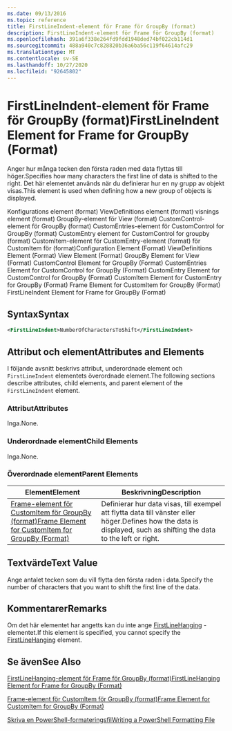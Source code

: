 ```yaml
---
ms.date: 09/13/2016
ms.topic: reference
title: FirstLineIndent-element för Frame för GroupBy (format)
description: FirstLineIndent-element för Frame för GroupBy (format)
ms.openlocfilehash: 391a6f338e264fd9fdd1948ded74bf022cb114d1
ms.sourcegitcommit: 488a940c7c828820b36a6ba56c119f64614afc29
ms.translationtype: MT
ms.contentlocale: sv-SE
ms.lasthandoff: 10/27/2020
ms.locfileid: "92645802"
---
```

# <a name="firstlineindent-element-for-frame-for-groupby-format"></a><span data-ttu-id="a6a0c-103">FirstLineIndent-element för Frame för GroupBy (format)</span><span class="sxs-lookup"><span data-stu-id="a6a0c-103">FirstLineIndent Element for Frame for GroupBy (Format)</span></span>

<span data-ttu-id="a6a0c-104">Anger hur många tecken den första raden med data flyttas till höger.</span><span class="sxs-lookup"><span data-stu-id="a6a0c-104">Specifies how many characters the first line of data is shifted to the right.</span></span> <span data-ttu-id="a6a0c-105">Det här elementet används när du definierar hur en ny grupp av objekt visas.</span><span class="sxs-lookup"><span data-stu-id="a6a0c-105">This element is used when defining how a new group of objects is displayed.</span></span>

<span data-ttu-id="a6a0c-106">Konfigurations element (format) ViewDefinitions element (format) visnings element (format) GroupBy-element för View (format) CustomControl-element för GroupBy (format) CustomEntries-element för CustomControl for GroupBy (format) CustomEntry element for CustomControl for groupby (format) CustomItem-element för CustomEntry-element (format) för CustomItem för (format)</span><span class="sxs-lookup"><span data-stu-id="a6a0c-106">Configuration Element (Format) ViewDefinitions Element (Format) View Element (Format) GroupBy Element for View (Format) CustomControl Element for GroupBy (Format) CustomEntries Element for CustomControl for GroupBy (Format) CustomEntry Element for CustomControl for GroupBy (Format) CustomItem Element for CustomEntry for GroupBy (Format) Frame Element for CustomItem for GroupBy (Format) FirstLineIndent Element for Frame for GroupBy (Format)</span></span>

## <a name="syntax"></a><span data-ttu-id="a6a0c-107">Syntax</span><span class="sxs-lookup"><span data-stu-id="a6a0c-107">Syntax</span></span>

```xml
<FirstLineIndent>NumberOfCharactersToShift</FirstLineIndent>
```

## <a name="attributes-and-elements"></a><span data-ttu-id="a6a0c-108">Attribut och element</span><span class="sxs-lookup"><span data-stu-id="a6a0c-108">Attributes and Elements</span></span>

<span data-ttu-id="a6a0c-109">I följande avsnitt beskrivs attribut, underordnade element och `FirstLineIndent` elementets överordnade element.</span><span class="sxs-lookup"><span data-stu-id="a6a0c-109">The following sections describe attributes, child elements, and parent element of the `FirstLineIndent` element.</span></span>

### <a name="attributes"></a><span data-ttu-id="a6a0c-110">Attribut</span><span class="sxs-lookup"><span data-stu-id="a6a0c-110">Attributes</span></span>

<span data-ttu-id="a6a0c-111">Inga.</span><span class="sxs-lookup"><span data-stu-id="a6a0c-111">None.</span></span>

### <a name="child-elements"></a><span data-ttu-id="a6a0c-112">Underordnade element</span><span class="sxs-lookup"><span data-stu-id="a6a0c-112">Child Elements</span></span>

<span data-ttu-id="a6a0c-113">Inga.</span><span class="sxs-lookup"><span data-stu-id="a6a0c-113">None.</span></span>

### <a name="parent-elements"></a><span data-ttu-id="a6a0c-114">Överordnade element</span><span class="sxs-lookup"><span data-stu-id="a6a0c-114">Parent Elements</span></span>

|<span data-ttu-id="a6a0c-115">Element</span><span class="sxs-lookup"><span data-stu-id="a6a0c-115">Element</span></span>|<span data-ttu-id="a6a0c-116">Beskrivning</span><span class="sxs-lookup"><span data-stu-id="a6a0c-116">Description</span></span>|
|-------------|-----------------|
|[<span data-ttu-id="a6a0c-117">Frame-element för CustomItem för GroupBy (format)</span><span class="sxs-lookup"><span data-stu-id="a6a0c-117">Frame Element for CustomItem for GroupBy (Format)</span></span>](./frame-element-for-customitem-for-groupby-format.md)|<span data-ttu-id="a6a0c-118">Definierar hur data visas, till exempel att flytta data till vänster eller höger.</span><span class="sxs-lookup"><span data-stu-id="a6a0c-118">Defines how the data is displayed, such as shifting the data to the left or right.</span></span>|

## <a name="text-value"></a><span data-ttu-id="a6a0c-119">Textvärde</span><span class="sxs-lookup"><span data-stu-id="a6a0c-119">Text Value</span></span>

<span data-ttu-id="a6a0c-120">Ange antalet tecken som du vill flytta den första raden i data.</span><span class="sxs-lookup"><span data-stu-id="a6a0c-120">Specify the number of characters that you want to shift the first line of the data.</span></span>

## <a name="remarks"></a><span data-ttu-id="a6a0c-121">Kommentarer</span><span class="sxs-lookup"><span data-stu-id="a6a0c-121">Remarks</span></span>

<span data-ttu-id="a6a0c-122">Om det här elementet har angetts kan du inte ange [FirstLineHanging](./firstlinehanging-element-for-frame-for-groupby-format.md) -elementet.</span><span class="sxs-lookup"><span data-stu-id="a6a0c-122">If this element is specified, you cannot specify the [FirstLineHanging](./firstlinehanging-element-for-frame-for-groupby-format.md) element.</span></span>

## <a name="see-also"></a><span data-ttu-id="a6a0c-123">Se även</span><span class="sxs-lookup"><span data-stu-id="a6a0c-123">See Also</span></span>

[<span data-ttu-id="a6a0c-124">FirstLineHanging-element för Frame för GroupBy (format)</span><span class="sxs-lookup"><span data-stu-id="a6a0c-124">FirstLineHanging Element for Frame for GroupBy (Format)</span></span>](./firstlinehanging-element-for-frame-for-groupby-format.md)

[<span data-ttu-id="a6a0c-125">Frame-element för CustomItem för GroupBy (format)</span><span class="sxs-lookup"><span data-stu-id="a6a0c-125">Frame Element for CustomItem for GroupBy (Format)</span></span>](./frame-element-for-customitem-for-groupby-format.md)

[<span data-ttu-id="a6a0c-126">Skriva en PowerShell-formateringsfil</span><span class="sxs-lookup"><span data-stu-id="a6a0c-126">Writing a PowerShell Formatting File</span></span>](./writing-a-powershell-formatting-file.md)

